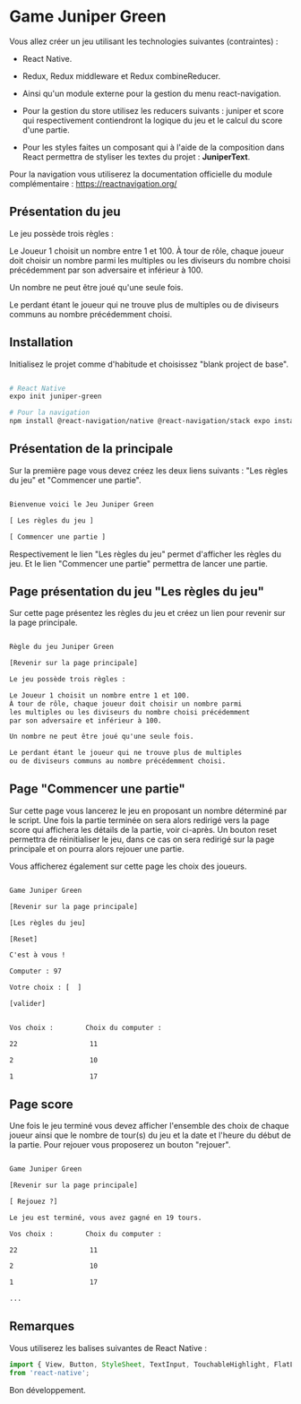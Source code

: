 # Game Juniper Green

Vous allez créer un jeu utilisant les technologies suivantes (contraintes) :

- React Native.

- Redux, Redux middleware et Redux combineReducer.

- Ainsi qu'un module externe pour la gestion du menu react-navigation.

- Pour la gestion du store utilisez les reducers suivants : juniper et score qui respectivement contiendront la logique du jeu et le calcul du score d'une partie.

- Pour les styles faites un composant qui à l'aide de la composition dans React permettra de styliser les textes du projet : **JuniperText**.

Pour la navigation vous utiliserez la documentation officielle du module complémentaire : https://reactnavigation.org/

## Présentation du jeu

Le jeu possède trois règles :

Le Joueur 1 choisit un nombre entre 1 et 100.
À tour de rôle, chaque joueur doit choisir un nombre parmi les multiples ou les diviseurs du nombre choisi précédemment par son adversaire et inférieur à 100.

Un nombre ne peut être joué qu'une seule fois.

Le perdant étant le joueur qui ne trouve plus de multiples ou de diviseurs communs au nombre précédemment choisi.

## Installation

Initialisez le projet comme d'habitude et choisissez "blank project de base".

```bash

# React Native
expo init juniper-green

# Pour la navigation
npm install @react-navigation/native @react-navigation/stack expo install react-native-gesture-handler react-native-reanimated react-native-screens react-native-safe-area-context @react-native-community/masked-view
```

## Présentation de la principale

Sur la première page vous devez créez les deux liens suivants : "Les règles du jeu" et "Commencer une partie".

```txt

Bienvenue voici le Jeu Juniper Green

[ Les règles du jeu ]

[ Commencer une partie ]

```

Respectivement le lien "Les règles du jeu" permet d'afficher les règles du jeu. Et le lien "Commencer une partie" permettra de lancer une partie.

## Page présentation du jeu "Les règles du jeu"

Sur cette page présentez les règles du jeu et créez un lien pour revenir sur la page principale.

```txt

Règle du jeu Juniper Green

[Revenir sur la page principale]

Le jeu possède trois règles :

Le Joueur 1 choisit un nombre entre 1 et 100.
À tour de rôle, chaque joueur doit choisir un nombre parmi 
les multiples ou les diviseurs du nombre choisi précédemment 
par son adversaire et inférieur à 100.

Un nombre ne peut être joué qu'une seule fois.

Le perdant étant le joueur qui ne trouve plus de multiples 
ou de diviseurs communs au nombre précédemment choisi.

```

## Page "Commencer une partie"

Sur cette page vous lancerez le jeu en proposant un nombre déterminé par le script. Une fois la partie terminée on sera alors redirigé vers la page score qui affichera les détails de la partie, voir ci-après. Un bouton reset permettra de réinitialiser le jeu, dans ce cas on sera redirigé sur la page principale et on pourra alors rejouer une partie.

Vous afficherez également sur cette page les choix des joueurs.

```txt

Game Juniper Green

[Revenir sur la page principale]

[Les règles du jeu]

[Reset]

C'est à vous !

Computer : 97

Votre choix : [  ]

[valider]


Vos choix :        Choix du computer :

22                  11

2                   10

1                   17

```

## Page score

Une fois le jeu terminé vous devez afficher l'ensemble des choix de chaque joueur ainsi que le nombre de tour(s) du jeu et la date et l'heure du début de la partie. Pour rejouer vous proposerez un bouton "rejouer".

```txt

Game Juniper Green

[Revenir sur la page principale]

[ Rejouez ?]

Le jeu est terminé, vous avez gagné en 19 tours.

Vos choix :        Choix du computer :

22                  11

2                   10

1                   17

...
```

## Remarques

Vous utiliserez les balises suivantes de React Native :

```js
import { View, Button, StyleSheet, TextInput, TouchableHighlight, FlatList }
from 'react-native';

```

Bon développement.
